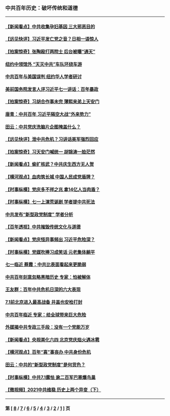 ### 中共百年历史：破坏传统和道德
---
#### [【新闻看点】中共收集孕妇基因 三大邪恶目的](../../pages/nf1176114/n13077182.md?07110430) 
#### [【远见快评】习近平发亡党之音？日相一语惊人](../../pages/nf1176114/n13074809.md?07110430) 
#### [【拍案惊奇】张陶殴打两院士 后台被曝“通天”](../../pages/nf1176114/n13070496.md?07110430) 
#### [纽约中领馆外 “天灭中共”车队环绕车游](../../pages/nf1176114/n13070693.md?07110430) 
#### [中共百年与美国误判 纽约华人学者研讨](../../pages/nf1176114/n13067969.md?07110430) 
#### [美前国务院发言人评习近平七一讲话：百年暴政](../../pages/nf1176114/n13066986.md?07110430) 
#### [【拍案惊奇】习胡合作事未完 薄熙来弟上天安门](../../pages/nf1176114/n13065867.md?07110430) 
#### [唐青：中共百年 习近平隔空大战“外来势力”](../../pages/nf1176114/n13065976.md?07110430) 
#### [田云：中共党庆洗脑片企图掩盖什么？](../../pages/nf1176114/n13064395.md?07110430) 
#### [【远见快评】泄中共危机？习讲话美军强烈回应](../../pages/nf1176114/n13064269.md?07110430) 
#### [【拍案惊奇】习天安门喊统一 胡锦涛一脸茫然](../../pages/nf1176114/n13063233.md?07110430) 
#### [【新闻看点】偷扩核武？中共庆生西方无人贺](../../pages/nf1176114/n13061263.md?07110430) 
#### [【横河观点】血肉筑长城 中国人民成党盾牌？](../../pages/nf1176114/n13061779.md?07110430) 
#### [【时事纵横】党庆多不祥之兆 拿14亿人当肉盾？](../../pages/nf1176114/n13061709.md?07110430) 
#### [【时事纵横】七一上演荒诞剧 学者提中共死法](../../pages/nf1176114/n13058990.md?07110430) 
#### [中共发布“新型政党制度” 学者分析](../../pages/nf1176114/n13056354.md?07110430) 
#### [【百年透视】中共摧毁传统文化与道德](../../pages/nf1176114/n13057253.md?07110430) 
#### [【新闻看点】党庆怪异事频出 习近平危险深？](../../pages/nf1176114/n13056781.md?07110430) 
#### [【时事纵横】党媒吹捧习成笑话 元老集体躺平](../../pages/nf1176114/n13056792.md?07110430) 
#### [七一临近 蔡霞：中共比表面看起来更脆弱](../../pages/nf1176114/n13056418.md?07110430) 
#### [中共百年刻意忽略黑暗历史 专家：怕被解体](../../pages/nf1176114/n13056056.md?07110430) 
#### [王友群：百年中共危机日深的六大表现](../../pages/nf1176114/n13054263.md?07110430) 
#### [7.1前北京进入最高战备 井盖也安检打封](../../pages/nf1176114/n13053641.md?07110430) 
#### [中共百年临近 专家：给全球带来巨大危险](../../pages/nf1176114/n13053663.md?07110430) 
#### [外媒揭中共专政三手段：没有一个党能万岁](../../pages/nf1176114/n13049352.md?07110430) 
#### [【新闻看点】央视美化六四 北京党庆焰火遇冰雹](../../pages/nf1176114/n13048310.md?07110430) 
#### [【横河观点】百年“喜”事丧办 中共身份危机](../../pages/nf1176114/n13049869.md?07110430) 
#### [田云：中共的“新型政党制度”是何货色？](../../pages/nf1176114/n13049010.md?07110430) 
#### [【时事纵横】中共7.1露怯 逾二百军巴塞爆鸟巢](../../pages/nf1176114/n13043076.md?07110430) 
#### [【微视频】2021中共维稳 历史上两个异变（下）](../../pages/nf1176114/n13042288.md?07110430) 

---
#### 第 [ [8](./8.md?07110430) / [7](./7.md?07110430) / [6](./6.md?07110430) / [5](./5.md?07110430) / [4](./4.md?07110430) / [3](./3.md?07110430) / [2](./2.md?07110430) / [1](./1.md?07110430) ] 页
